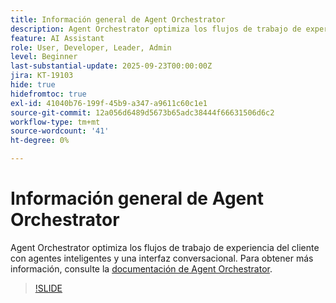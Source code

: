 ```yaml
---
title: Información general de Agent Orchestrator
description: Agent Orchestrator optimiza los flujos de trabajo de experiencia del cliente con agentes inteligentes y una interfaz conversacional.
feature: AI Assistant
role: User, Developer, Leader, Admin
level: Beginner
last-substantial-update: 2025-09-23T00:00:00Z
jira: KT-19103
hide: true
hidefromtoc: true
exl-id: 41040b76-199f-45b9-a347-a9611c60c1e1
source-git-commit: 12a056d6489d5673b65adc38444f66631506d6c2
workflow-type: tm+mt
source-wordcount: '41'
ht-degree: 0%

---
```


# Información general de Agent Orchestrator

Agent Orchestrator optimiza los flujos de trabajo de experiencia del cliente con agentes inteligentes y una interfaz conversacional. Para obtener más información, consulte la [documentación de Agent Orchestrator](https://experienceleague.adobe.com/en/docs/experience-cloud-ai/experience-cloud-ai/agents/agent-orchestrator).

>[!SLIDE](agent-orchestrator-overview)
